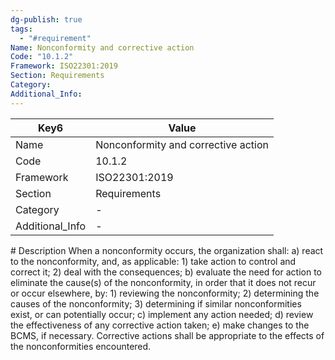 ```yaml
---
dg-publish: true
tags:
  - "#requirement"
Name: Nonconformity and corrective action
Code: "10.1.2"
Framework: ISO22301:2019
Section: Requirements
Category: 
Additional_Info: 
---
```


<div><table class="dataview table-view-table"><thead class="table-view-thead"><tr class="table-view-tr-header"><th class="table-view-th"><span>Key</span><span class="dataview small-text">6</span></th><th class="table-view-th"><span>Value</span></th></tr></thead><tbody class="table-view-tbody"><tr><td><span>Name</span></td><td><span>Nonconformity and corrective action</span></td></tr><tr><td><span>Code</span></td><td><span>10.1.2</span></td></tr><tr><td><span>Framework</span></td><td><span>ISO22301:2019</span></td></tr><tr><td><span>Section</span></td><td><span>Requirements</span></td></tr><tr><td><span>Category</span></td><td><span>-</span></td></tr><tr><td><span>Additional_Info</span></td><td><span>-</span></td></tr></tbody></table></div>
# Description
When a nonconformity occurs, the organization shall: a) react to the nonconformity, and, as applicable: 1) take action to control and correct it; 2) deal with the consequences; b) evaluate the need for action to eliminate the cause(s) of the nonconformity, in order that it does not recur or occur elsewhere, by: 1) reviewing the nonconformity; 2) determining the causes of the nonconformity; 3) determining if similar nonconformities exist, or can potentially occur; c) implement any action needed; d) review the effectiveness of any corrective action taken; e) make changes to the BCMS, if necessary. Corrective actions shall be appropriate to the effects of the nonconformities encountered. 

